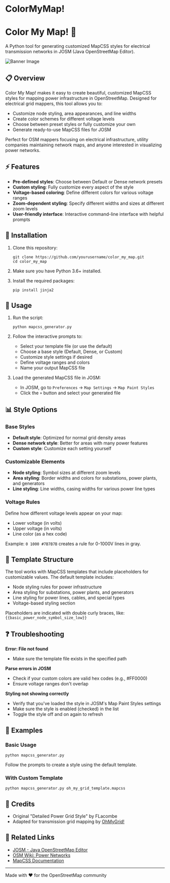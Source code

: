 # ColorMyMap!

# Color My Map! 🎨

A Python tool for generating customized MapCSS styles for electrical transmission networks in JOSM (Java OpenStreetMap Editor).

![Banner Image](https://wiki.openstreetmap.org/w/images/e/e9/Electrical_grid_with_JOSM.png)

## 📋 Overview

Color My Map! makes it easy to create beautiful, customized MapCSS styles for mapping power infrastructure in OpenStreetMap. Designed for electrical grid mappers, this tool allows you to:

- Customize node styling, area appearances, and line widths
- Create color schemes for different voltage levels
- Choose between preset styles or fully customize your own
- Generate ready-to-use MapCSS files for JOSM

Perfect for OSM mappers focusing on electrical infrastructure, utility companies maintaining network maps, and anyone interested in visualizing power networks.

## ⚡ Features

- **Pre-defined styles**: Choose between Default or Dense network presets
- **Custom styling**: Fully customize every aspect of the style
- **Voltage-based coloring**: Define different colors for various voltage ranges
- **Zoom-dependent styling**: Specify different widths and sizes at different zoom levels
- **User-friendly interface**: Interactive command-line interface with helpful prompts

## 🔧 Installation

1. Clone this repository:
   ```
   git clone https://github.com/yourusername/color_my_map.git
   cd color_my_map
   ```

2. Make sure you have Python 3.6+ installed.

3. Install the required packages:
   ```
   pip install jinja2
   ```

## 🚀 Usage

1. Run the script:
   ```
   python mapcss_generator.py
   ```

2. Follow the interactive prompts to:
   - Select your template file (or use the default)
   - Choose a base style (Default, Dense, or Custom)
   - Customize style settings if desired
   - Define voltage ranges and colors
   - Name your output MapCSS file

3. Load the generated MapCSS file in JOSM:
   - In JOSM, go to `Preferences` → `Map Settings` → `Map Paint Styles`
   - Click the `+` button and select your generated file

## 📊 Style Options

### Base Styles

- **Default style**: Optimized for normal grid density areas
- **Dense network style**: Better for areas with many power features
- **Custom style**: Customize each setting yourself

### Customizable Elements

- **Node styling**: Symbol sizes at different zoom levels
- **Area styling**: Border widths and colors for substations, power plants, and generators
- **Line styling**: Line widths, casing widths for various power line types

### Voltage Rules

Define how different voltage levels appear on your map:
- Lower voltage (in volts)
- Upper voltage (in volts)
- Line color (as a hex code)

Example: `0 1000 #7B7B7B` creates a rule for 0-1000V lines in gray.

## 📝 Template Structure

The tool works with MapCSS templates that include placeholders for customizable values. The default template includes:

- Node styling rules for power infrastructure
- Area styling for substations, power plants, and generators
- Line styling for power lines, cables, and special types
- Voltage-based styling section

Placeholders are indicated with double curly braces, like: `{{basic_power_node_symbol_size_low}}`

## ❓ Troubleshooting

**Error: File not found**
- Make sure the template file exists in the specified path

**Parse errors in JOSM**
- Check if your custom colors are valid hex codes (e.g., #FF0000)
- Ensure voltage ranges don't overlap

**Styling not showing correctly**
- Verify that you've loaded the style in JOSM's Map Paint Styles settings
- Make sure the style is enabled (checked) in the list
- Toggle the style off and on again to refresh

## 🌟 Examples

### Basic Usage

```
python mapcss_generator.py
```

Follow the prompts to create a style using the default template.

### With Custom Template

```
python mapcss_generator.py oh_my_grid_template.mapcss
```

## 🙏 Credits

- Original "Detailed Power Grid Style" by FLacombe
- Adapted for transmission grid mapping by [OhMyGrid!](https://ohmygrid.org/) 

## 🔗 Related Links

- [JOSM - Java OpenStreetMap Editor](https://josm.openstreetmap.de/)
- [OSM Wiki: Power Networks](https://wiki.openstreetmap.org/wiki/Power_networks)
- [MapCSS Documentation](https://wiki.openstreetmap.org/wiki/MapCSS)

---

Made with ❤️ for the OpenStreetMap community

